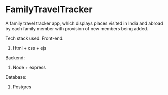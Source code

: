 # FamilyTravelTracker
A family travel tracker app, which displays places visited in India and abroad by each family member with provision of new members being added.

Tech stack used:
Front-end:
1) Html + css + ejs

Backend:
1) Node + express

Database:
1) Postgres
